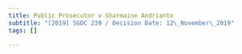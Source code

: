 ```yaml
---
title: Public Prosecutor v Sharmaine Andrianto
subtitle: "[2019] SGDC 239 / Decision Date: 12\_November\_2019"
tags: []

---
```


